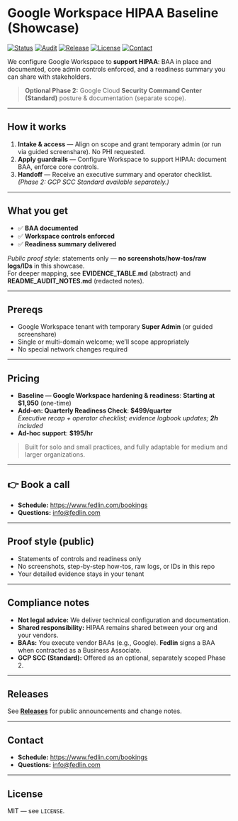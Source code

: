 # Google Workspace HIPAA Baseline (Showcase)

[![Status](https://img.shields.io/badge/Status-Deployment--Ready-success)](#what-you-get)
[![Audit](https://img.shields.io/badge/Audit-PASS%20(0%20advisories)-brightgreen)](#what-you-get)
[![Release](https://img.shields.io/github/v/release/fedlinllc/fedlin-gws-hipaa-baseline?display_name=tag)](https://github.com/fedlinllc/fedlin-gws-hipaa-baseline/releases)
[![License](https://img.shields.io/badge/License-MIT-lightgrey)](#license)
[![Contact](https://img.shields.io/badge/Book-Call-0F766E)](https://www.fedlin.com/bookings)

We configure Google Workspace to **support HIPAA**: BAA in place and documented, core admin controls enforced, and a readiness summary you can share with stakeholders.  
> **Optional Phase 2:** Google Cloud **Security Command Center (Standard)** posture & documentation (separate scope).

---

## How it works

1. **Intake & access** — Align on scope and grant temporary admin (or run via guided screenshare). No PHI requested.  
2. **Apply guardrails** — Configure Workspace to support HIPAA: document BAA, enforce core controls.  
3. **Handoff** — Receive an executive summary and operator checklist. *(Phase 2: GCP SCC Standard available separately.)*

---

## What you get

- ✅ **BAA documented**
- ✅ **Workspace controls enforced**
- ✅ **Readiness summary delivered**

_Public proof style:_ statements only — **no screenshots/how-tos/raw logs/IDs** in this showcase.  
For deeper mapping, see **EVIDENCE_TABLE.md** (abstract) and **README_AUDIT_NOTES.md** (redacted notes).

---

## Prereqs

- Google Workspace tenant with temporary **Super Admin** (or guided screenshare)  
- Single or multi-domain welcome; we’ll scope appropriately  
- No special network changes required

---

## Pricing

- **Baseline — Google Workspace hardening & readiness**: **Starting at $1,950** (one-time)  
- **Add-on: Quarterly Readiness Check**: **$499/quarter**  
  *Executive recap + operator checklist; evidence logbook updates; **2h** included*  
- **Ad-hoc support**: **$195/hr**

> Built for solo and small practices, and fully adaptable for medium and larger organizations.

---

## 👉 Book a call

- **Schedule:** https://www.fedlin.com/bookings  
- **Questions:** info@fedlin.com

---

## Proof style (public)

- Statements of controls and readiness only  
- No screenshots, step-by-step how-tos, raw logs, or IDs in this repo  
- Your detailed evidence stays in your tenant

---

## Compliance notes

- **Not legal advice:** We deliver technical configuration and documentation.  
- **Shared responsibility:** HIPAA remains shared between your org and your vendors.  
- **BAAs:** You execute vendor BAAs (e.g., Google). **Fedlin** signs a BAA when contracted as a Business Associate.  
- **GCP SCC (Standard):** Offered as an optional, separately scoped Phase 2.

---

## Releases
See **[Releases](https://github.com/fedlinllc/fedlin-gws-hipaa-baseline/releases)** for public announcements and change notes.

---

## Contact

- **Schedule:** https://www.fedlin.com/bookings  
- **Questions:** info@fedlin.com

---

## License
MIT — see `LICENSE`.

